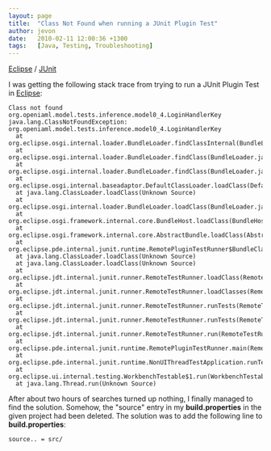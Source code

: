 ```yaml
---
layout: page
title:  "Class Not Found when running a JUnit Plugin Test"
author: jevon
date:   2010-02-11 12:00:36 +1300
tags:   [Java, Testing, Troubleshooting]
---
```


[Eclipse](eclipse.md) / [JUnit](junit.md)

I was getting the following stack trace from trying to run a JUnit Plugin Test in [Eclipse](eclipse.md):

```
Class not found org.openiaml.model.tests.inference.model0_4.LoginHandlerKey
java.lang.ClassNotFoundException: org.openiaml.model.tests.inference.model0_4.LoginHandlerKey
  at org.eclipse.osgi.internal.loader.BundleLoader.findClassInternal(BundleLoader.java:489)
  at org.eclipse.osgi.internal.loader.BundleLoader.findClass(BundleLoader.java:405)
  at org.eclipse.osgi.internal.loader.BundleLoader.findClass(BundleLoader.java:393)
  at org.eclipse.osgi.internal.baseadaptor.DefaultClassLoader.loadClass(DefaultClassLoader.java:105)
  at java.lang.ClassLoader.loadClass(Unknown Source)
  at org.eclipse.osgi.internal.loader.BundleLoader.loadClass(BundleLoader.java:321)
  at org.eclipse.osgi.framework.internal.core.BundleHost.loadClass(BundleHost.java:231)
  at org.eclipse.osgi.framework.internal.core.AbstractBundle.loadClass(AbstractBundle.java:1193)
  at org.eclipse.pde.internal.junit.runtime.RemotePluginTestRunner$BundleClassLoader.findClass(RemotePluginTestRunner.java:38)
  at java.lang.ClassLoader.loadClass(Unknown Source)
  at java.lang.ClassLoader.loadClass(Unknown Source)
  at org.eclipse.jdt.internal.junit.runner.RemoteTestRunner.loadClass(RemoteTestRunner.java:693)
  at org.eclipse.jdt.internal.junit.runner.RemoteTestRunner.loadClasses(RemoteTestRunner.java:429)
  at org.eclipse.jdt.internal.junit.runner.RemoteTestRunner.runTests(RemoteTestRunner.java:452)
  at org.eclipse.jdt.internal.junit.runner.RemoteTestRunner.runTests(RemoteTestRunner.java:683)
  at org.eclipse.jdt.internal.junit.runner.RemoteTestRunner.run(RemoteTestRunner.java:390)
  at org.eclipse.pde.internal.junit.runtime.RemotePluginTestRunner.main(RemotePluginTestRunner.java:62)
  at org.eclipse.pde.internal.junit.runtime.NonUIThreadTestApplication.runTests(NonUIThreadTestApplication.java:23)
  at org.eclipse.ui.internal.testing.WorkbenchTestable$1.run(WorkbenchTestable.java:71)
  at java.lang.Thread.run(Unknown Source)
```

After about two hours of searches turned up nothing, I finally managed to find the solution. Somehow, the "source" entry in my **build.properties** in the given project had been deleted. The solution was to add the following line to **build.properties**:

`source.. = src/`
